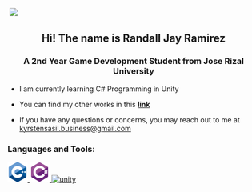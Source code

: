 <img align = "center"> <img src = "https://github.com/reigndeity/ImageDump/blob/main/ReignDeity/Randall%20Jay%20Ramirez.gif?raw=true">



<h2 align="center">Hi! The name is Randall Jay Ramirez</h2>
<h3 align="center">A 2nd Year Game Development Student from Jose Rizal University</h3>

- I am currently learning C# Programming in Unity

- You can find my other works in this [**link**](https://reigndeity08.wixsite.com/randalljayramirez)

- If you have any questions or concerns, you may reach out to me at kyrstensasil.business@gmail.com


<p align="left">
</p>

<h3 align="left">Languages and Tools:</h3>
<p align="left"> <a href="https://www.w3schools.com/cpp/" target="_blank" rel="noreferrer"> <img src="https://raw.githubusercontent.com/devicons/devicon/master/icons/cplusplus/cplusplus-original.svg" alt="cplusplus" width="40" height="40"/> </a> <a href="https://www.w3schools.com/cs/" target="_blank" rel="noreferrer"> <img src="https://raw.githubusercontent.com/devicons/devicon/master/icons/csharp/csharp-original.svg" alt="csharp" width="40" height="40"/> </a> <a href="https://unity.com/" target="_blank" rel="noreferrer"> <img src="https://www.vectorlogo.zone/logos/unity3d/unity3d-icon.svg" alt="unity" width="40" height="40"/> </a> </p>
